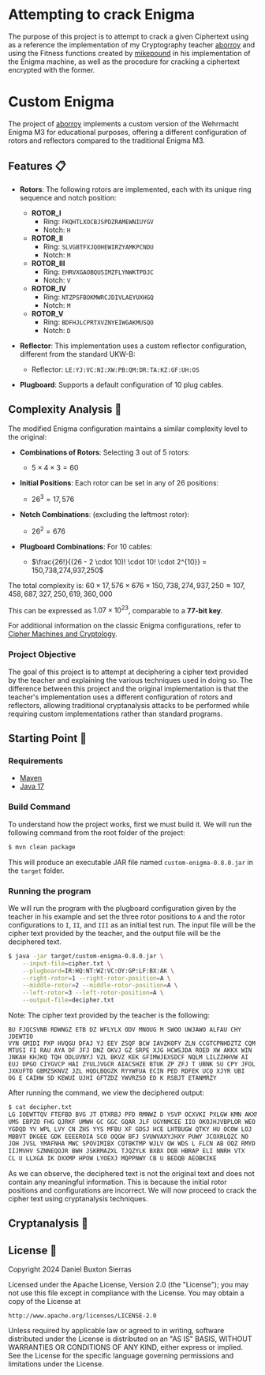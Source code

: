 # Attempting to crack Enigma
The purpose of this project is to attempt to crack a given Ciphertext using as a reference the implementation of my Cryptography teacher [aborroy](https://github.com/angelborroy/custom-enigma/commits?author=aborroy) and using the Fitness functions created by [mikepound](https://github.com/mikepound) in his implementation of the Enigma machine, as well as the procedure for cracking a ciphertext encrypted with the former. 

# Custom Enigma 

The project of [aborroy](https://github.com/angelborroy/custom-enigma/commits?author=aborroy) implements a custom version of the Wehrmacht Enigma M3 for educational purposes, offering a different configuration of rotors and reflectors compared to the traditional Enigma M3.

## Features 📋

- **Rotors**: The following rotors are implemented, each with its unique ring sequence and notch position:
  - **ROTOR_I**
    - Ring: `FKQHTLXOCBJSPDZRAMEWNIUYGV`
    - Notch: `H`
  - **ROTOR_II**
    - Ring: `SLVGBTFXJQOHEWIRZYAMKPCNDU`
    - Notch: `M`
  - **ROTOR_III**
    - Ring: `EHRVXGAOBQUSIMZFLYNWKTPDJC`
    - Notch: `V`
  - **ROTOR_IV**
    - Ring: `NTZPSFBOKMWRCJDIVLAEYUXHGQ`
    - Notch: `M`
  - **ROTOR_V**
    - Ring: `BDFHJLCPRTXVZNYEIWGAKMUSQO`
    - Notch: `D`

- **Reflector**: This implementation uses a custom reflector configuration, different from the standard UKW-B:
  - Reflector: `LE:YJ:VC:NI:XW:PB:QM:DR:TA:KZ:GF:UH:OS`

- **Plugboard**: Supports a default configuration of 10 plug cables.

## Complexity Analysis 🧐

The modified Enigma configuration maintains a similar complexity level to the original:

- **Combinations of Rotors**: Selecting 3 out of 5 rotors:
  - $5 \times 4 \times 3 = 60$

- **Initial Positions**: Each rotor can be set in any of 26 positions:
  - $26^3 = 17,576$

- **Notch Combinations**: (excluding the leftmost rotor):
  - $26^2 = 676$

- **Plugboard Combinations**: For 10 cables:
  - $\frac{26!}{(26 - 2 \cdot 10)! \cdot 10! \cdot 2^{10}} = 150,738,274,937,250$

The total complexity is:
$60 \times 17,576 \times 676 \times 150,738,274,937,250 \approx 107,458,687,327,250,619,360,000$

This can be expressed as $1.07 \times 10^{23}$, comparable to a **77-bit key**.

For additional information on the classic Enigma configurations, refer to [Cipher Machines and Cryptology](https://www.ciphermachinesandcryptology.com/en/enigmatech.htm).

### Project Objective

The goal of this project is to attempt at deciphering a cipher text provided by the teacher and explaining the various techniques used in doing so. The difference between this project and the original implementation is that the teacher's implementation uses a different configuration of rotors and reflectors, allowing traditional cryptanalysis attacks to be performed while requiring custom implementations rather than standard programs.

## Starting Point 🎯

### Requirements

- [Maven](https://maven.apache.org)
- [Java 17](https://www.oracle.com/java/technologies/javase/jdk17-archive-downloads.html)

### Build Command

To understand how the project works, first we must build it. We will run the following command from the root folder of the project:

```bash
$ mvn clean package
```

This will produce an executable JAR file named `custom-enigma-0.8.0.jar` in the `target` folder.

### Running the program

We will run the program with the plugboard configuration given by the teacher in his example and set the three rotor positions to `A` and the rotor configurations to `I`, `II`, and `III` as an initial test run. The input file will be the cipher text provided by the teacher, and the output file will be the deciphered text.

```bash
$ java -jar target/custom-enigma-0.8.0.jar \
    --input-file=cipher.txt \
    --plugboard=IR:HQ:NT:WZ:VC:OY:GP:LF:BX:AK \
    --right-rotor=1 --right-rotor-position=A \
    --middle-rotor=2 --middle-rotor-position=A \
    --left-rotor=3 --left-rotor-position=A \
    --output-file=decipher.txt
```

Note: The cipher text provided by the teacher is the following: 

```
BU FJQCSVNB RDWNGZ ETB DZ WFLYLX ODV MNOUG M SWOO UWJAWO ALFAU CHY JDEWTIO
VYN GMIDI PXP HVQGU DFAJ YJ EEY ZSQF BCW IAVZKOFY ZLN CCGTCPNHDZTZ CQM
MTUSI FI RAU AYA DF JFJ DNZ OKVJ GZ SRPE XJG HCWSJDA ROED XW AKKX WIN
JNKAH KHJKQ TQH ODLUVNYJ VZL BKVZ KEK GFIMWJEXSDCF NQLM LILZZHHVW AI
EUJ DPGO CIYGVCP HAI ZYULJVGCR AIACSHZE BTUK ZP ZFJ T UBNK SU CPY JFOL
JXKUFTD GBMZSKNVZ JZL HQDLBQGZK RYYWFUA ECIN PED RDFEK UCQ XJYR UBI
OG E CAIHW SD KEWUI UJHI GFTZDZ YWVRZSO ED K RSBJT ETANMRZY
```

After running the command, we view the deciphered output:

```bash
$ cat decipher.txt
LG IOEWTTQV FTEFBD BVG JT DTXRBJ PFD RMNWZ D YSVP OCXVKI PXLGW KMN AKXNYTU
UMS EBPZO FHG QJRKF UMWH GC GGC GQAR JLF UGYNMCEE IIO OKOJHJVBPLOR WEO
YGDQD YV WPL LVY CN ZHS YYS MFBU XF GDSJ HCE LHTBUGW QTKY HU OCOW LOJ
MBBVT DKGEE GDK EEEEROIA SCO OQGW BFJ SVUWVAXYJHXY PUWY JCOXRLQZC NO
JOH JVSL YMAFNHA MWC SPOVIMIBX CQTBKTMP WJLV QW WDS L FLCN AB OQZ RMYD
IIJMVHV SZNNEQOJR BWH JSKRMAZXL TJQZYLK BXBX DQB HBRAP ELI NNRH VTX
CL U LLXGA IK DXXMP HPOW LYOEXJ MQPPNWY CB U BEDQB AEOBKIKE
```

As we can observe, the deciphered text is not the original text and does not contain any meaningful information. This is because the initial rotor positions and configurations are incorrect. We will now proceed to crack the cipher text using cryptanalysis techniques.

## Cryptanalysis 🔐

## License 🪪

Copyright 2024 Daniel Buxton Sierras

Licensed under the Apache License, Version 2.0 (the "License");
you may not use this file except in compliance with the License.
You may obtain a copy of the License at

    http://www.apache.org/licenses/LICENSE-2.0

Unless required by applicable law or agreed to in writing, software
distributed under the License is distributed on an "AS IS" BASIS,
WITHOUT WARRANTIES OR CONDITIONS OF ANY KIND, either express or implied.
See the License for the specific language governing permissions and
limitations under the License.
